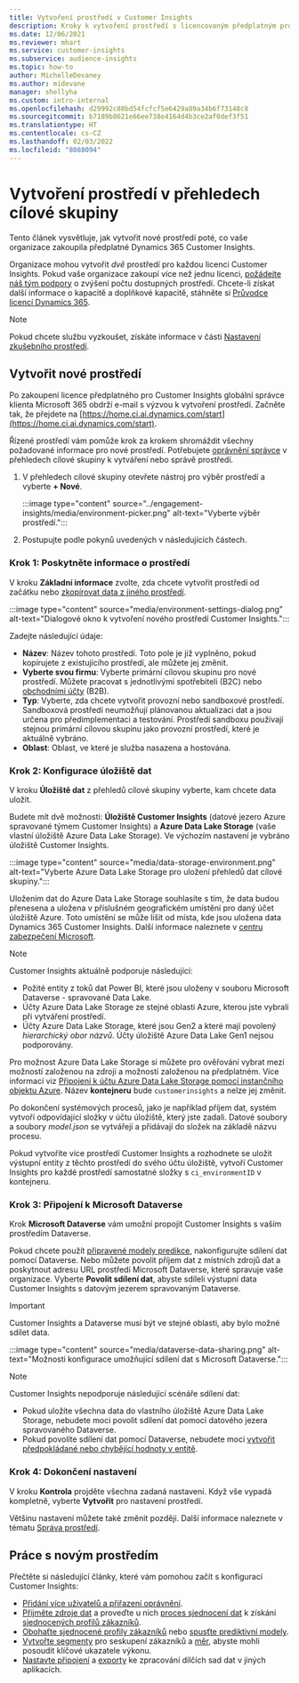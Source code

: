 ```yaml
---
title: Vytvoření prostředí v Customer Insights
description: Kroky k vytvoření prostředí s licencovaným předplatným pro Dynamics 365 Customer Insights.
ms.date: 12/06/2021
ms.reviewer: mhart
ms.service: customer-insights
ms.subservice: audience-insights
ms.topic: how-to
author: MichelleDevaney
ms.author: midevane
manager: shellyha
ms.custom: intro-internal
ms.openlocfilehash: d29992c88bd54fcfcf5e6429a89a34b6f73148c8
ms.sourcegitcommit: b7189b8621e66ee738e4164d4b3ce2af0def3f51
ms.translationtype: HT
ms.contentlocale: cs-CZ
ms.lasthandoff: 02/03/2022
ms.locfileid: "8088094"
---
```

# <a name="create-an-environment-in-audience-insights"></a>Vytvoření prostředí v přehledech cílové skupiny

Tento článek vysvětluje, jak vytvořit nové prostředí poté, co vaše organizace zakoupila předplatné Dynamics 365 Customer Insights. 

Organizace mohou vytvořit *dvě* prostředí pro každou licenci Customer Insights. Pokud vaše organizace zakoupí více než jednu licenci, [požádejte náš tým podpory](https://go.microsoft.com/fwlink/?linkid=2079641) o zvýšení počtu dostupných prostředí. Chcete-li získat další informace o kapacitě a doplňkové kapacitě, stáhněte si [Průvodce licencí Dynamics 365](https://go.microsoft.com/fwlink/?LinkId=866544).

> [!NOTE]
> Pokud chcete službu vyzkoušet, získáte informace v části [Nastavení zkušebního prostředí](../trial-signup.md).

## <a name="create-a-new-environment"></a>Vytvořit nové prostředí

Po zakoupení licence předplatného pro Customer Insights globální správce klienta Microsoft 365 obdrží e-mail s výzvou k vytvoření prostředí. Začněte tak, že přejdete na [https://home.ci.ai.dynamics.com/start](https://home.ci.ai.dynamics.com/start). 

Řízené prostředí vám pomůže krok za krokem shromáždit všechny požadované informace pro nové prostředí. Potřebujete [oprávnění správce](permissions.md) v přehledech cílové skupiny k vytváření nebo správě prostředí.

1. V přehledech cílové skupiny otevřete nástroj pro výběr prostředí a vyberte **+ Nové**.
  
   :::image type="content" source="../engagement-insights/media/environment-picker.png" alt-text="Vyberte výběr prostředí.":::

1. Postupujte podle pokynů uvedených v následujících částech.

### <a name="step-1-provide-environment-information"></a>Krok 1: Poskytněte informace o prostředí

V kroku **Základní informace** zvolte, zda chcete vytvořit prostředí od začátku nebo [zkopírovat data z jiného prostředí](manage-environments.md#copy-the-environment-configuration).

   :::image type="content" source="media/environment-settings-dialog.png" alt-text="Dialogové okno k vytvoření nového prostředí Customer Insights.":::

Zadejte následující údaje:
   - **Název**: Název tohoto prostředí. Toto pole je již vyplněno, pokud kopírujete z existujícího prostředí, ale můžete jej změnit.
   - **Vyberte svou firmu**: Vyberte primární cílovou skupinu pro nové prostředí. Můžete pracovat s jednotlivými spotřebiteli (B2C) nebo [obchodními účty](work-with-business-accounts.md) (B2B).
   - **Typ**: Vyberte, zda chcete vytvořit provozní nebo sandboxové prostředí. Sandboxová prostředí neumožňují plánovanou aktualizaci dat a jsou určena pro předimplementaci a testování. Prostředí sandboxu používají stejnou primární cílovou skupinu jako provozní prostředí, které je aktuálně vybráno.
   - **Oblast**: Oblast, ve které je služba nasazena a hostována.

### <a name="step-2-configure-data-storage"></a>Krok 2: Konfigurace úložiště dat

V kroku **Úložiště dat** z přehledů cílové skupiny vyberte, kam chcete data uložit.

Budete mít dvě možnosti: **Úložiště Customer Insights** (datové jezero Azure spravované týmem Customer Insights) a **Azure Data Lake Storage** (vaše vlastní úložiště Azure Data Lake Storage). Ve výchozím nastavení je vybráno úložiště Customer Insights.

:::image type="content" source="media/data-storage-environment.png" alt-text="Vyberte Azure Data Lake Storage pro uložení přehledů dat cílové skupiny.":::

Uložením dat do Azure Data Lake Storage souhlasíte s tím, že data budou přenesena a uložena v příslušném geografickém umístění pro daný účet úložiště Azure. Toto umístění se může lišit od místa, kde jsou uložena data Dynamics 365 Customer Insights. Další informace naleznete v [centru zabezpečení Microsoft](https://www.microsoft.com/trust-center).

> [!NOTE]
> Customer Insights aktuálně podporuje následující:
> - Požité entity z toků dat Power BI, které jsou uloženy v souboru Microsoft Dataverse - spravované Data Lake.  
> - Účty Azure Data Lake Storage ze stejné oblasti Azure, kterou jste vybrali při vytváření prostředí.
> - Účty Azure Data Lake Storage, které jsou Gen2 a které mají povolený *hierarchický obor názvů*. Účty úložiště Azure Data Lake Gen1 nejsou podporovány.

Pro možnost Azure Data Lake Storage si můžete pro ověřování vybrat mezi možností založenou na zdroji a možností založenou na předplatném. Více informací viz [Připojení k účtu Azure Data Lake Storage pomocí instančního objektu Azure](connect-service-principal.md). Název **kontejneru** bude `customerinsights` a nelze jej změnit.

Po dokončení systémových procesů, jako je například příjem dat, systém vytvoří odpovídající složky v účtu úložiště, který jste zadali. Datové soubory a soubory *model.json* se vytvářejí a přidávají do složek na základě názvu procesu.

Pokud vytvoříte více prostředí Customer Insights a rozhodnete se uložit výstupní entity z těchto prostředí do svého účtu úložiště, vytvoří Customer Insights pro každé prostředí samostatné složky s `ci_environmentID` v kontejneru.

### <a name="step-3-connect-to-microsoft-dataverse"></a>Krok 3: Připojení k Microsoft Dataverse
   
Krok **Microsoft Dataverse** vám umožní propojit Customer Insights s vaším prostředím Dataverse.

Pokud chcete použít [připravené modely predikce](predictions-overview.md#out-of-box-models), nakonfigurujte sdílení dat pomocí Dataverse. Nebo můžete povolit příjem dat z místních zdrojů dat a poskytnout adresu URL prostředí Microsoft Dataverse, které spravuje vaše organizace. Vyberte **Povolit sdílení dat**, abyste sdíleli výstupní data Customer Insights s datovým jezerem spravovaným Dataverse.

> [!IMPORTANT]
> Customer Insights a Dataverse musí být ve stejné oblasti, aby bylo možné sdílet data.

:::image type="content" source="media/dataverse-data-sharing.png" alt-text="Možnosti konfigurace umožňující sdílení dat s Microsoft Dataverse.":::

> [!NOTE]
> Customer Insights nepodporuje následující scénáře sdílení dat:
> - Pokud uložíte všechna data do vlastního úložiště Azure Data Lake Storage, nebudete moci povolit sdílení dat pomocí datového jezera spravovaného Dataverse.
> - Pokud povolíte sdílení dat pomocí Dataverse, nebudete moci [vytvořit předpokládané nebo chybějící hodnoty v entitě](predictions.md).

### <a name="step-4-finalize-the-settings"></a>Krok 4: Dokončení nastavení

V kroku **Kontrola** projděte všechna zadaná nastavení. Když vše vypadá kompletně, vyberte **Vytvořit** pro nastavení prostředí. 

Většinu nastavení můžete také změnit později. Další informace naleznete v tématu [Správa prostředí](manage-environments.md).

## <a name="work-with-your-new-environment"></a>Práce s novým prostředím

Přečtěte si následující články, které vám pomohou začít s konfigurací Customer Insights: 

- [Přidání více uživatelů a přiřazení oprávnění](permissions.md).
- [Přijměte zdroje dat](data-sources.md) a proveďte u nich [proces sjednocení dat](data-unification.md) k získání [sjednocených profilů zákazníků](customer-profiles.md).
- [Obohaťte sjednocené profily zákazníků](enrichment-hub.md) nebo [spusťte prediktivní modely](predictions-overview.md).
- [Vytvořte segmenty](segments.md) pro seskupení zákazníků a [měr](measures.md), abyste mohli posoudit klíčové ukazatele výkonu.
- [Nastavte připojení](connections.md) a [exporty](export-destinations.md) ke zpracování dílčích sad dat v jiných aplikacích.
